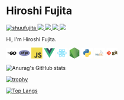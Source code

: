 # Hiroshi Fujita

<p align="left">
  <a href="https://github.com/shuufujita/shuufujita/">
    <img src="https://komarev.com/ghpvc/?username=shuufujita" alt="shuufujita" />
  </a>
  <a href="http://twitter.com/shiropiritamma">
    <img height="20" src="https://img.shields.io/twitter/follow/shiropiritamma?label=Twitter&logo=twitter&style=flat" />
  </a>
  <a href="https://github.com/shuufujita">
    <img height="20" src="https://img.shields.io/github/followers/shuufujita?label=follow&logo=github&style=flat" />
  </a>
  <a href="http://qiita.com/fujitahiroshi">
    <img height="20" src="https://qiita-badge.apiapi.app/s/fujitahiroshi/posts.svg" />
  </a>
  <//qiita.com/fujitahiroshi">
    <img height="20" src="https://qiita-badge.apiapi.app/s/fujitahiroshi/contributions.svg" />
  </a>
</p>

Hi, I'm Hiroshi Fujita.

<code><img height="30" src="https://raw.githubusercontent.com/github/explore/80688e429a7d4ef2fca1e82350fe8e3517d3494d/topics/go/go.png"></code>
<code><img height="30" src="https://raw.githubusercontent.com/github/explore/80688e429a7d4ef2fca1e82350fe8e3517d3494d/topics/php/php.png"></code>
<code><img height="30" src="https://raw.githubusercontent.com/github/explore/80688e429a7d4ef2fca1e82350fe8e3517d3494d/topics/javascript/javascript.png"></code>
<code><img height="30" src="https://raw.githubusercontent.com/github/explore/80688e429a7d4ef2fca1e82350fe8e3517d3494d/topics/vue/vue.png"></code>
<code><img height="30" src="https://raw.githubusercontent.com/github/explore/80688e429a7d4ef2fca1e82350fe8e3517d3494d/topics/react/react.png"></code>
<code><img height="30" src="https://raw.githubusercontent.com/github/explore/80688e429a7d4ef2fca1e82350fe8e3517d3494d/topics/nodejs/nodejs.png"></code>
<code><img height="30" src="https://raw.githubusercontent.com/github/explore/80688e429a7d4ef2fca1e82350fe8e3517d3494d/topics/python/python.png"></code>
<code><img height="30" src="https://raw.githubusercontent.com/github/explore/80688e429a7d4ef2fca1e82350fe8e3517d3494d/topics/mysql/mysql.png"></code>
<code><img height="30" src="https://raw.githubusercontent.com/github/explore/80688e429a7d4ef2fca1e82350fe8e3517d3494d/topics/git/git.png"></code>

![Anurag's GitHub stats](https://github-readme-stats.vercel.app/api?username=shuufujita&show_icons=true&theme=transparent)

[![trophy](https://github-profile-trophy.vercel.app/?username=shuufujita&theme=flat)](https://github.com/shuufujita/github-profile-trophy)

[![Top Langs](https://github-readme-stats.vercel.app/api/top-langs/?username=shuufujita&layout=compact)](https://github.com/shuufujita/github-readme-stats)

